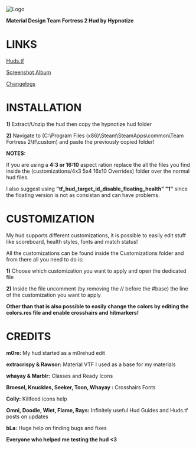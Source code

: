 ![Logo](https://i.imgur.com/i2JEWI5.png)

**Material Design Team Fortress 2 Hud by Hypnotize**

<a>LINKS</a>
====

[Huds.tf](https://huds.tf/forum/showthread.php?tid=668)

[Screenshot Album](https://imgur.com/a/4sgZ1)

[Changelogs](https://github.com/Hypnootize/Hypnotize-Hud/commits/master)


<a>INSTALLATION</a>
====

**1)** Extract/Unzip the hud then copy the hypnotize hud folder

**2)** Navigate to (C:\Program Files (x86)\Steam\SteamApps\common\Team Fortress 2\tf\custom) and paste the previously copied folder!

**NOTES:**

If you are using a **4:3 or 16:10** aspect ration replace the all the files you find inside the (customizations/4x3 5x4 16x10 Overrides) folder over the normal hud files.

I also suggest using **"tf_hud_target_id_disable_floating_health" "1"** since the floating version is not as consistan and can have problems.


<a>CUSTOMIZATION</a>
====

My hud supports different customizations, it is possible to easily edit stuff like scoreboard, health styles, fonts and match status!

All the customizations can be found inside the Customizations folder and from there all you need to do is:

**1)** Choose which customization you want to apply and open the dedicated file

**2)** Inside the file uncomment (by removing the // before the #base) the line of the customization you want to apply

**Other than that is also possible to easily change the colors by editing the colors.res file and enable crosshairs and hitmarkers!**


<a>CREDITS</a>
====
**m0re:** My hud started as a m0rehud edit

**extracrispy & Rawsor:** Material VTF I used as a base for my materials

**whayay & Marblr:** Classes and Ready Icons

**Broesel, Knuckles, Seeker, Toon, Whayay :** Crosshairs Fonts

**Colly:** Killfeed icons help

**Omni, Doodle, Wiet, Flame, Rays:** Infinitely useful Hud Guides and Huds.tf posts on updates

**bLa:** Huge help on finding bugs and fixes

**Everyone who helped me testing the hud <3**